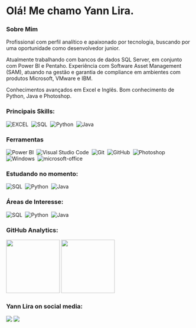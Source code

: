 # Olá! Me chamo Yann Lira.

### Sobre Mim
<p>
    Profissional com perfil analítico e apaixonado por tecnologia, buscando por uma oportunidade como desenvolvedor junior.
<p>
    Atualmente trabalhando com bancos de dados SQL Server, em conjunto com Power BI e Pentaho. Experiência com Software Asset Management (SAM), atuando na gestão e garantia de compliance em ambientes com produtos Microsoft, VMware e IBM.
<p>
    Conhecimentos avançados em Excel e Inglês. Bom conhecimento de Python, Java e Photoshop.
  
### Principais Skills:

![EXCEL](https://img.shields.io/badge/Microsoft_Excel-217346?style=for-the-badge&logo=microsoft-excel&logoColor=white)&nbsp;
![SQL](https://img.shields.io/badge/Microsoft%20SQL%20Server-CC2927?style=for-the-badge&logo=microsoft%20sql%20server&logoColor=white)&nbsp;
![Python](https://img.shields.io/badge/Python-FFD43B?style=for-the-badge&logo=python&logoColor=darkgreen)&nbsp;
![Java](https://img.shields.io/badge/-Java-05122A?style=for-the-badge&logo=java)&nbsp;

### Ferramentas

![Power BI](https://img.shields.io/badge/PowerBI-F2C811?style=for-the-badge&logo=Power%20BI&logoColor=white)&nbsp;
![Visual Studio Code](https://img.shields.io/badge/-Visual%20Studio%20Code-05122A?style=for-the-badge&logo=visual-studio-code&logoColor=007ACC)&nbsp;
![Git](https://img.shields.io/badge/-Git-05122A?style=for-the-badge&logo=git)&nbsp;
![GitHub](https://img.shields.io/badge/-GitHub-05122A?style=for-the-badge&logo=github)&nbsp;
![Photoshop](https://img.shields.io/badge/-Photoshop-05122A?style=for-the-badge&logo=adobe-photoshop)&nbsp;
![Windows](https://img.shields.io/badge/-Windows-05122A?style=for-the-badge&logo=windows)&nbsp;
![microsoft-office](https://img.shields.io/badge/-microsoft_office-05122A?style=for-the-badge&logo=microsoft-office)&nbsp;

### Estudando no momento:

![SQL](https://img.shields.io/badge/Microsoft%20SQL%20Server-CC2927?style=for-the-badge&logo=microsoft%20sql%20server&logoColor=white)&nbsp;
![Python](https://img.shields.io/badge/Python-FFD43B?style=for-the-badge&logo=python&logoColor=darkgreen)&nbsp;
![Java](https://img.shields.io/badge/-Java-05122A?style=for-the-badge&logo=java)&nbsp;

### Áreas de Interesse:

![SQL](https://img.shields.io/badge/Microsoft%20SQL%20Server-CC2927?style=for-the-badge&logo=microsoft%20sql%20server&logoColor=white)&nbsp;
![Python](https://img.shields.io/badge/Python-FFD43B?style=for-the-badge&logo=python&logoColor=darkgreen)&nbsp;
![Java](https://img.shields.io/badge/-Java-05122A?style=for-the-badge&logo=java)&nbsp;

### GitHub Analytics:

<p align="left">
  <img height="145em" src="https://github-readme-stats-eight-theta.vercel.app/api?username=YannDt&show_icons=true&theme=midnight-purple"/>
  <img height="145em" src="https://github-readme-stats-eight-theta.vercel.app/api/top-langs/?username=YannDt&layout=compact&langs_count=8&theme=midnight-purple"/>
</p>

### Yann Lira on social media:

<a href="https://www.linkedin.com/in/yannlira/"><img src="https://img.shields.io/badge/-Yann%20Lira-blue?style=for-the-badge&logo=Linkedin&logoColor=white"/></a>
<a href="mailto:yann-gabriel1@hotmail.com"><img src="https://img.shields.io/badge/-yann--gabriel1%40hotmail.com-blue?style=for-the-badge&logo=microsoft-outlook&logoColor=white"/>
    </a>
</p>
